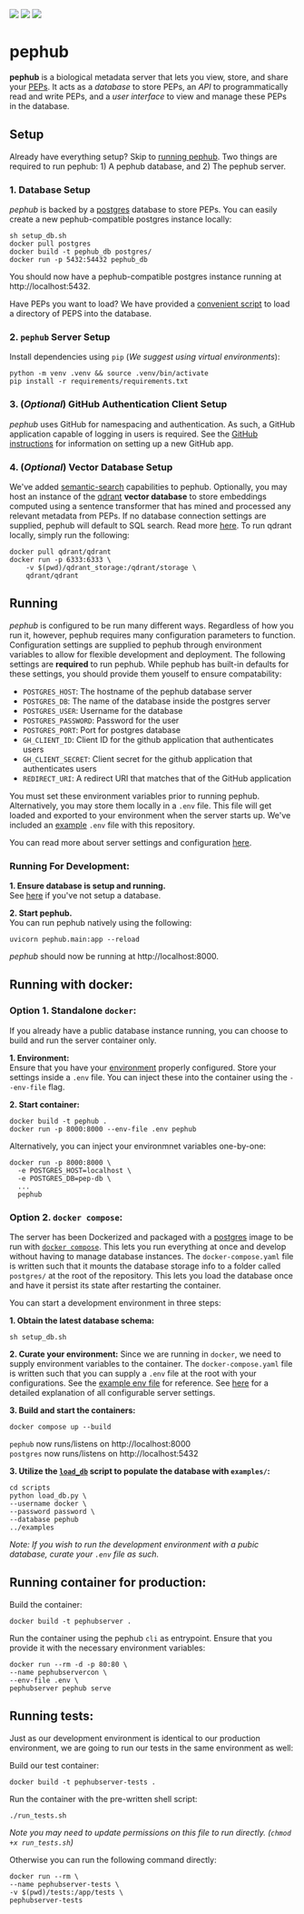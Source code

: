 <img src="https://img.shields.io/badge/fastapi-109989?style=for-the-badge&logo=FASTAPI&logoColor=white" /> <img src="https://img.shields.io/badge/Python-FFD43B?style=for-the-badge&logo=python&logoColor=blue" /> <img src="https://img.shields.io/badge/PostgreSQL-316192?style=for-the-badge&logo=postgresql&logoColor=white" />

# pephub
**pephub** is a biological metadata server that lets you view, store, and share your [PEPs](https://pep.databio.org/en/latest/). It acts as a *database* to store PEPs, an *API* to programmatically read and write PEPs, and a *user interface* to view and manage these PEPs in the database.

## Setup
Already have everything setup? Skip to [running pephub](#running). Two things are required to run pephub: 1) A pephub database, and 2) The pephub server.

### 1. Database Setup
*pephub* is backed by a [postgres](https://www.postgresql.org/) database to store PEPs. You can easily create a new pephub-compatible postgres instance locally:

```
sh setup_db.sh
docker pull postgres
docker build -t pephub_db postgres/
docker run -p 5432:54432 pephub_db
```

You should now have a pephub-compatible postgres instance running at http://localhost:5432.

Have PEPs you want to load? We have provided a [convenient script](scripts/load_db.py) to load a directory of PEPS into the database.

### 2. `pephub` Server Setup
Install dependencies using `pip` (*We suggest using virtual environments*):

```
python -m venv .venv && source .venv/bin/activate
pip install -r requirements/requirements.txt
```

### 3. (*Optional*) GitHub Authentication Client Setup
*pephub* uses GitHub for namespacing and authentication. As such, a GitHub application capable of logging in users is required. See the [GitHub instructions](https://docs.github.com/en/developers/apps/building-github-apps/creating-a-github-app) for information on setting up a new GitHub app.

### 4. (*Optional*) Vector Database Setup
We've added [semantic-search](https://huggingface.co/course/chapter5/6?fw=tf#using-embeddings-for-semantic-search) capabilities to pephub. Optionally, you may host an instance of the [qdrant](https://qdrant.tech/) **vector database** to store embeddings computed using a sentence transformer that has mined and processed any relevant metadata from PEPs. If no database connection settings are supplied, pephub will default to SQL search. Read more [here](docs/semantic-search.md). To run qdrant locally, simply run the following:


```
docker pull qdrant/qdrant
docker run -p 6333:6333 \
    -v $(pwd)/qdrant_storage:/qdrant/storage \
    qdrant/qdrant
```

## Running
*pephub* is configured to be run many different ways. Regardless of how you run it, however, pephub requires many configuration parameters to function. Configuration settings are supplied to pephub through environment variables to allow for flexible development and deployment. The following settings are **required** to run pephub. While pephub has built-in defaults for these settings, you should provide them youself to ensure compatability:

- `POSTGRES_HOST`: The hostname of the pephub database server
- `POSTGRES_DB`: The name of the database inside the postgres server
- `POSTGRES_USER`: Username for the database
- `POSTGRES_PASSWORD`: Password for the user
- `POSTGRES_PORT`: Port for postgres database
- `GH_CLIENT_ID`: Client ID for the github application that authenticates users
- `GH_CLIENT_SECRET`: Client secret for the github application that authenticates users
- `REDIRECT_URI`: A redirect URI that matches that of the GitHub application

You must set these environment variables prior to running pephub. Alternatively, you may store them locally in a `.env` file. This file will get loaded and exported to your environment when the server starts up. We've included an [example](environment/template.env) `.env` file with this repository.

You can read more about server settings and configuration [here](docs/server-settings.md).

### Running For Development:

**1. Ensure database is setup and running.**  
See [here](#1-database-setup) if you've not setup a database.

**2. Start pephub.**  
You can run pephub natively using the following:

```
uvicorn pephub.main:app --reload
```

*pephub* should now be running at http://localhost:8000.

## Running with docker:

### Option 1. Standalone `docker`:

If you already have a public database instance running, you can choose to build and run the server container only. 

**1. Environment:**  
Ensure that you have your [environment](docs/server-settings.md) properly configured. Store your settings inside a `.env` file. You can inject these into the container using the `--env-file` flag.

**2. Start container:**
```
docker build -t pephub .
docker run -p 8000:8000 --env-file .env pephub
```

Alternatively, you can inject your environmnet variables one-by-one:

```
docker run -p 8000:8000 \
  -e POSTGRES_HOST=localhost \
  -e POSTGRES_DB=pep-db \
  ...
  pephub
```

### Option 2. `docker compose`:
The server has been Dockerized and packaged with a [postgres](https://hub.docker.com/_/postgres) image to be run with [`docker compose`](https://docs.docker.com/compose/). This lets you run everything at once and develop without having to manage database instances. The `docker-compose.yaml` file is written such that it mounts the database storage info to a folder called `postgres/` at the root of the repository. This lets you load the database once and have it persist its state after restarting the container.

You can start a development environment in three steps:

**1. Obtain the latest database schema:**
```console
sh setup_db.sh
```

**2. Curate your environment:**
Since we are running in `docker`, we need to supply environment variables to the container. The `docker-compose.yaml` file is written such that you can supply a `.env` file at the root with your configurations. See the [example env file](environment/template.env) for reference. See [here](docs/server-settings.md) for a detailed explanation of all configurable server settings.

**3. Build and start the containers:**
```console
docker compose up --build
```

`pephub` now runs/listens on http://localhost:8000  
`postgres` now runs/listens on http://localhost:5432

**3. Utilize the [`load_db`](scripts/load_db.py) script to populate the database with `examples/`:**
```console
cd scripts
python load_db.py \
--username docker \
--password password \
--database pephub
../examples
```

*Note: If you wish to run the development environment with a pubic database, curate your `.env` file as such.*

## Running container for production:
Build the container:

```
docker build -t pephubserver .
```

Run the container using the pephub `cli` as entrypoint. Ensure that you provide it with the necessary environment variables:

```
docker run --rm -d -p 80:80 \
--name pephubservercon \
--env-file .env \
pephubserver pephub serve
```

## Running tests:
Just as our development environment is identical to our production environment, we are going to run our tests in the same environment as well:

Build our test container:

```
docker build -t pephubserver-tests .
```

Run the container with the pre-written shell script:

```
./run_tests.sh
```
_Note you may need to update permissions on this file to run directly. (`chmod +x run_tests.sh`)_

Otherwise you can run the following command directly:

```
docker run --rm \
--name pephubserver-tests \
-v $(pwd)/tests:/app/tests \
pephubserver-tests
```